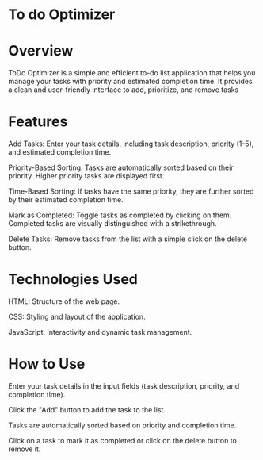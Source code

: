 # To do Optimizer


# Overview
ToDo Optimizer is a simple and efficient to-do list application that helps you manage your tasks with priority and estimated completion time. It provides a clean and user-friendly interface to add, prioritize, and remove tasks 

# Features
Add Tasks: Enter your task details, including task description, priority (1-5), and estimated completion time.

Priority-Based Sorting: Tasks are automatically sorted based on their priority. Higher priority tasks are displayed first.

Time-Based Sorting: If tasks have the same priority, they are further sorted by their estimated completion time.

Mark as Completed: Toggle tasks as completed by clicking on them. Completed tasks are visually distinguished with a strikethrough.

Delete Tasks: Remove tasks from the list with a simple click on the delete button.

# Technologies Used
HTML: Structure of the web page.

CSS: Styling and layout of the application.

JavaScript: Interactivity and dynamic task management.

# How to Use
Enter your task details in the input fields (task description, priority, and completion time).

Click the "Add" button to add the task to the list.

Tasks are automatically sorted based on priority and completion time.

Click on a task to mark it as completed or click on the delete button to remove it.


